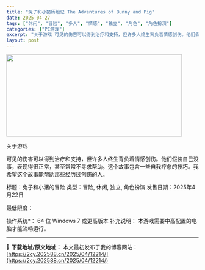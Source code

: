 ```yaml
---
title: "兔子和小猪历险记 The Adventures of Bunny and Pig"
date: 2025-04-27
tags: ["休闲", "冒险", "多人", "情感", "独立", "角色", "角色扮演"]
categories: ["PC游戏"]
excerpt: "关于游戏 可见的伤害可以得到治疗和支持，但许多人终生背负着情感创伤。他们假装自己没事，表现得很正常，甚至常常不寻求帮助。这个故事包含一些自我疗愈的技巧。我希望这个故事能帮助那些经历过创伤的人。 标题：兔子和小猪的冒险 类型：冒险, 休闲, 独立, 角色扮演 发售日期：2025年4月22日 最低限度：&hellip;"
layout: post
---
```


<img class="aligncenter size-full wp-image-12205" src="https://2cy.202588.cn/wp-content/uploads/2025/04/2025042714285937.webp" alt="" width="460" height="215" />

关于游戏

可见的伤害可以得到治疗和支持，但许多人终生背负着情感创伤。他们假装自己没事，表现得很正常，甚至常常不寻求帮助。这个故事包含一些自我疗愈的技巧。我希望这个故事能帮助那些经历过创伤的人。

标题：兔子和小猪的冒险
类型：冒险, 休闲, 独立, 角色扮演
发售日期：2025年4月22日

最低限度：

操作系统*： 64 位 Windows 7 或更高版本
补充说明： 本游戏需要中高配置的电脑才能流畅运行。

---
📖 **下载地址/原文地址：** 本文最初发布于我的博客网站：[https://2cy.202588.cn/2025/04/12214/](https://2cy.202588.cn/2025/04/12214/)
